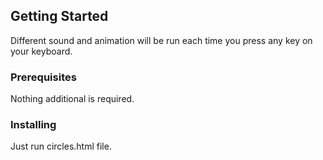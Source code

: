 ## Getting Started

Different sound and animation will be run each time you press any key on your keyboard.

### Prerequisites

Nothing additional is required.

### Installing

Just run circles.html file.
